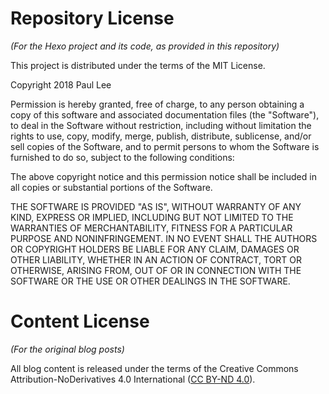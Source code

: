 # Repository License

_(For the Hexo project and its code, as provided in this repository)_

This project is distributed under the terms of the MIT License.

Copyright 2018 Paul Lee

Permission is hereby granted, free of charge, to any person obtaining a copy of this software and associated documentation files (the "Software"), to deal in the Software without restriction, including without limitation the rights to use, copy, modify, merge, publish, distribute, sublicense, and/or sell copies of the Software, and to permit persons to whom the Software is furnished to do so, subject to the following conditions:

The above copyright notice and this permission notice shall be included in all copies or substantial portions of the Software.

THE SOFTWARE IS PROVIDED "AS IS", WITHOUT WARRANTY OF ANY KIND, EXPRESS OR IMPLIED, INCLUDING BUT NOT LIMITED TO THE WARRANTIES OF MERCHANTABILITY, FITNESS FOR A PARTICULAR PURPOSE AND NONINFRINGEMENT. IN NO EVENT SHALL THE AUTHORS OR COPYRIGHT HOLDERS BE LIABLE FOR ANY CLAIM, DAMAGES OR OTHER LIABILITY, WHETHER IN AN ACTION OF CONTRACT, TORT OR OTHERWISE, ARISING FROM, OUT OF OR IN CONNECTION WITH THE SOFTWARE OR THE USE OR OTHER DEALINGS IN THE SOFTWARE.

# Content License

_(For the original blog posts)_

All blog content is released under the terms of the Creative Commons Attribution-NoDerivatives 4.0 International ([CC BY-ND 4.0](https://creativecommons.org/licenses/by-nd/4.0/)).